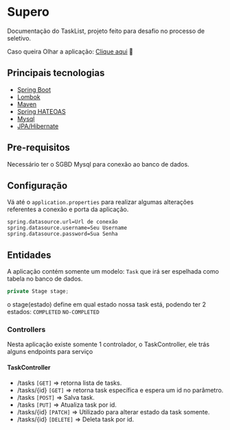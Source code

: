 # Supero

Documentação do TaskList, projeto feito para desafio no processo de seletivo.

Caso queira Olhar a aplicação: [Clique aqui](https://desafio-supero-frontend.herokuapp.com/) 🙂

## Principais tecnologias

* [Spring Boot](https://spring.io/projects/spring-boot)
* [Lombok](https://projectlombok.org/)
* [Maven](http://maven.apache.org/)
* [Spring HATEOAS](https://spring.io/projects/spring-hateoas)
* [Mysql](https://www.mysql.com/)
* [JPA/Hibernate](https://spring.io/projects/spring-data-jpa)

## Pre-requisitos
Necessário ter o SGBD Mysql para conexão ao banco de dados.


## Configuração

Vá até o `application.properties` para realizar algumas alterações referentes a conexão e porta da aplicação.

```
spring.datasource.url=Url de conexão
spring.datasource.username=Seu Username
spring.datasource.password=Sua Senha
```

## Entidades

A aplicação contém somente um modelo: `Task` que irá ser espelhada como tabela no banco de dados.

```java
private Stage stage;
```
o stage(estado) define em qual estado nossa task está, podendo ter 2 estados:
`COMPLETED`
`NO-COMPLETED`

### Controllers

Nesta aplicação existe somente 1 controlador, o TaskController, ele trás alguns endpoints para serviço

#### TaskController
* /tasks `[GET]` => retorna lista de tasks.
* /tasks/{id} `[GET]` => retorna task específica e espera um id no parâmetro.
* /tasks `[POST]` => Salva task.
* /tasks `[PUT]` => Atualiza task por id.
* /tasks/{id} `[PATCH]` => Utilizado para alterar estado da task somente.
* /tasks/{id} `[DELETE]` => Deleta task por id.
